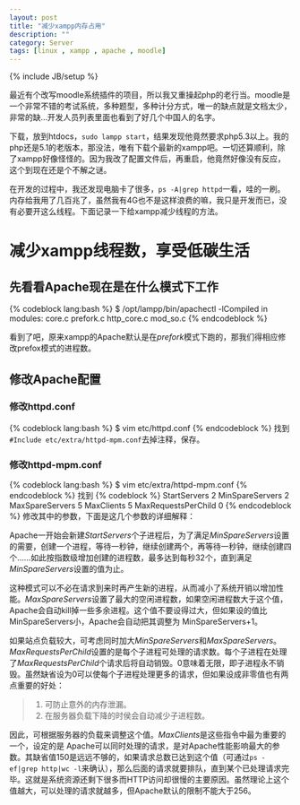 ```yaml
---
layout: post
title: "减少xampp内存占用"
description: ""
category: Server
tags: [linux , xampp , apache , moodle]
---
```

{% include JB/setup %}


最近有个改写moodle系统插件的项目，所以我又重操起php的老行当。moodle是一个非常不错的考试系统，多种题型，多种计分方式，唯一的缺点就是文档太少，非常的缺...开发人员列表里面也看到了好几个中国人的名字。

下载，放到htdocs，`sudo lampp start`，结果发现他竟然要求php5.3以上。我的php还是5.1的老版本，那没法，唯有下载个最新的xampp吧。一切还算顺利，除了xampp好像怪怪的。因为我改了配置文件后，再重启，他竟然好像没有反应，这个到现在还是个不解之谜。

在开发的过程中，我还发现电脑卡了很多，`ps -A|grep httpd`一看，哇的一刷。内存给我用了几百兆了，虽然我有4G也不是这样浪费的嘛，我只是开发而已，没有必要开这么线程。下面记录一下给xampp减少线程的方法。

<!-- more -->
# 减少xampp线程数，享受低碳生活


## 先看看Apache现在是在什么模式下工作

{% codeblock lang:bash %}
$ /opt/lampp/bin/apachectl -lCompiled in modules:
core.c
prefork.c
http_core.c
mod_so.c
{% endcodeblock %}

看到了吧，原来xampp的Apache默认是在*prefork*模式下跑的，那我们得相应修改prefox模式的进程数。


## 修改Apache配置

### 修改httpd.conf
{% codeblock lang:bash %}
$ vim etc/httpd.conf
{% endcodeblock %}
找到`#Include etc/extra/httpd-mpm.conf`去掉注释，保存。

### 修改httpd-mpm.conf
{% codeblock lang:bash %}
$ vim etc/extra/httpd-mpm.conf 
{% endcodeblock %}
找到
{% codeblock %}
<IfModule mpm_prefork_module>
    StartServers          2
    MinSpareServers       2
    MaxSpareServers      5
    MaxClients          5
    MaxRequestsPerChild   0
 </IfModule>
{% endcodeblock %}
修改其中的参数，下面是这几个参数的详细解释：

Apache一开始会新建*StartServers*个子进程后，为了满足*MinSpareServers*设置的需要，创建一个进程，等待一秒钟，继续创建两个，再等待一秒钟，继续创建四个……如此按指数级增加创建的进程数，最多达到每秒32个，直到满足*MinSpareServers*设置的值为止。


这种模式可以不必在请求到来时再产生新的进程，从而减小了系统开销以增加性能。*MaxSpareServers*设置了最大的空闲进程数，如果空闲进程数大于这个值，Apache会自动kill掉一些多余进程。这个值不要设得过大，但如果设的值比MinSpareServers小，Apache会自动把其调整为 MinSpareServers+1。


如果站点负载较大，可考虑同时加大*MinSpareServers*和*MaxSpareServers*。 *MaxRequestsPerChild*设置的是每个子进程可处理的请求数。每个子进程在处理了*MaxRequestsPerChild*个请求后将自动销毁。0意味着无限，即子进程永不销毁。虽然缺省设为0可以使每个子进程处理更多的请求，但如果设成非零值也有两点重要的好处：

> 1. 可防止意外的内存泄漏。
> 2. 在服务器负载下降的时侯会自动减少子进程数。

因此，可根据服务器的负载来调整这个值。*MaxClients*是这些指令中最为重要的一个，设定的是 Apache可以同时处理的请求，是对Apache性能影响最大的参数。其缺省值150是远远不够的，如果请求总数已达到这个值（可通过`ps -ef|grep http|wc -l`来确认），那么后面的请求就要排队，直到某个已处理请求完毕。这就是系统资源还剩下很多而HTTP访问却很慢的主要原因。虽然理论上这个值越大，可以处理的请求就越多，但Apache默认的限制不能大于256。
